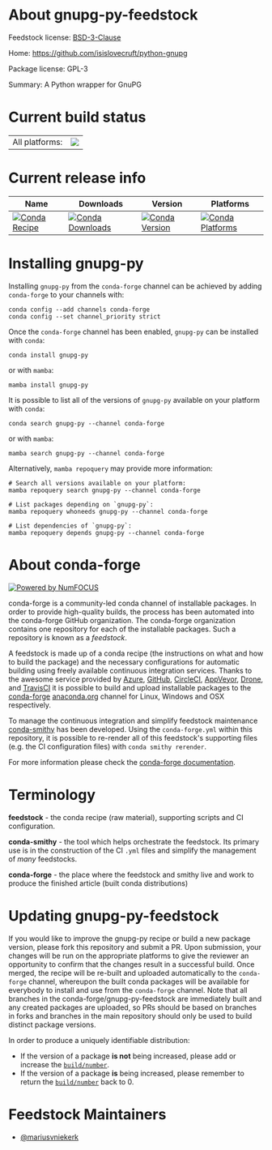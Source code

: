 About gnupg-py-feedstock
========================

Feedstock license: [BSD-3-Clause](https://github.com/conda-forge/gnupg-py-feedstock/blob/main/LICENSE.txt)

Home: https://github.com/isislovecruft/python-gnupg

Package license: GPL-3

Summary: A Python wrapper for GnuPG

Current build status
====================


<table><tr><td>All platforms:</td>
    <td>
      <a href="https://dev.azure.com/conda-forge/feedstock-builds/_build/latest?definitionId=5575&branchName=main">
        <img src="https://dev.azure.com/conda-forge/feedstock-builds/_apis/build/status/gnupg-py-feedstock?branchName=main">
      </a>
    </td>
  </tr>
</table>

Current release info
====================

| Name | Downloads | Version | Platforms |
| --- | --- | --- | --- |
| [![Conda Recipe](https://img.shields.io/badge/recipe-gnupg--py-green.svg)](https://anaconda.org/conda-forge/gnupg-py) | [![Conda Downloads](https://img.shields.io/conda/dn/conda-forge/gnupg-py.svg)](https://anaconda.org/conda-forge/gnupg-py) | [![Conda Version](https://img.shields.io/conda/vn/conda-forge/gnupg-py.svg)](https://anaconda.org/conda-forge/gnupg-py) | [![Conda Platforms](https://img.shields.io/conda/pn/conda-forge/gnupg-py.svg)](https://anaconda.org/conda-forge/gnupg-py) |

Installing gnupg-py
===================

Installing `gnupg-py` from the `conda-forge` channel can be achieved by adding `conda-forge` to your channels with:

```
conda config --add channels conda-forge
conda config --set channel_priority strict
```

Once the `conda-forge` channel has been enabled, `gnupg-py` can be installed with `conda`:

```
conda install gnupg-py
```

or with `mamba`:

```
mamba install gnupg-py
```

It is possible to list all of the versions of `gnupg-py` available on your platform with `conda`:

```
conda search gnupg-py --channel conda-forge
```

or with `mamba`:

```
mamba search gnupg-py --channel conda-forge
```

Alternatively, `mamba repoquery` may provide more information:

```
# Search all versions available on your platform:
mamba repoquery search gnupg-py --channel conda-forge

# List packages depending on `gnupg-py`:
mamba repoquery whoneeds gnupg-py --channel conda-forge

# List dependencies of `gnupg-py`:
mamba repoquery depends gnupg-py --channel conda-forge
```


About conda-forge
=================

[![Powered by
NumFOCUS](https://img.shields.io/badge/powered%20by-NumFOCUS-orange.svg?style=flat&colorA=E1523D&colorB=007D8A)](https://numfocus.org)

conda-forge is a community-led conda channel of installable packages.
In order to provide high-quality builds, the process has been automated into the
conda-forge GitHub organization. The conda-forge organization contains one repository
for each of the installable packages. Such a repository is known as a *feedstock*.

A feedstock is made up of a conda recipe (the instructions on what and how to build
the package) and the necessary configurations for automatic building using freely
available continuous integration services. Thanks to the awesome service provided by
[Azure](https://azure.microsoft.com/en-us/services/devops/), [GitHub](https://github.com/),
[CircleCI](https://circleci.com/), [AppVeyor](https://www.appveyor.com/),
[Drone](https://cloud.drone.io/welcome), and [TravisCI](https://travis-ci.com/)
it is possible to build and upload installable packages to the
[conda-forge](https://anaconda.org/conda-forge) [anaconda.org](https://anaconda.org/)
channel for Linux, Windows and OSX respectively.

To manage the continuous integration and simplify feedstock maintenance
[conda-smithy](https://github.com/conda-forge/conda-smithy) has been developed.
Using the ``conda-forge.yml`` within this repository, it is possible to re-render all of
this feedstock's supporting files (e.g. the CI configuration files) with ``conda smithy rerender``.

For more information please check the [conda-forge documentation](https://conda-forge.org/docs/).

Terminology
===========

**feedstock** - the conda recipe (raw material), supporting scripts and CI configuration.

**conda-smithy** - the tool which helps orchestrate the feedstock.
                   Its primary use is in the construction of the CI ``.yml`` files
                   and simplify the management of *many* feedstocks.

**conda-forge** - the place where the feedstock and smithy live and work to
                  produce the finished article (built conda distributions)


Updating gnupg-py-feedstock
===========================

If you would like to improve the gnupg-py recipe or build a new
package version, please fork this repository and submit a PR. Upon submission,
your changes will be run on the appropriate platforms to give the reviewer an
opportunity to confirm that the changes result in a successful build. Once
merged, the recipe will be re-built and uploaded automatically to the
`conda-forge` channel, whereupon the built conda packages will be available for
everybody to install and use from the `conda-forge` channel.
Note that all branches in the conda-forge/gnupg-py-feedstock are
immediately built and any created packages are uploaded, so PRs should be based
on branches in forks and branches in the main repository should only be used to
build distinct package versions.

In order to produce a uniquely identifiable distribution:
 * If the version of a package **is not** being increased, please add or increase
   the [``build/number``](https://docs.conda.io/projects/conda-build/en/latest/resources/define-metadata.html#build-number-and-string).
 * If the version of a package **is** being increased, please remember to return
   the [``build/number``](https://docs.conda.io/projects/conda-build/en/latest/resources/define-metadata.html#build-number-and-string)
   back to 0.

Feedstock Maintainers
=====================

* [@mariusvniekerk](https://github.com/mariusvniekerk/)

